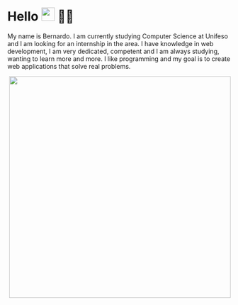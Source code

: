 # Hello <img src="https://media.giphy.com/media/hvRJCLFzcasrR4ia7z/giphy.gif" width="30"> 👨‍💻

My name is Bernardo. I am currently studying Computer Science at Unifeso and I am looking for an internship in the area. I have knowledge in web development, I am very dedicated, competent and I am always studying, wanting to learn more and more. I like programming and my goal is to create web applications that solve real problems.

<img src="https://user-images.githubusercontent.com/74038190/225813708-98b745f2-7d22-48cf-9150-083f1b00d6c9.gif" width="500" align="right">
